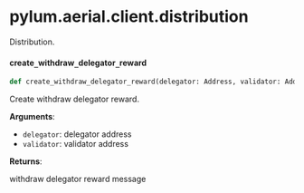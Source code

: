 <a id="pylum.aerial.client.distribution"></a>

# pylum.aerial.client.distribution

Distribution.

<a id="pylum.aerial.client.distribution.create_withdraw_delegator_reward"></a>

#### create`_`withdraw`_`delegator`_`reward

```python
def create_withdraw_delegator_reward(delegator: Address, validator: Address)
```

Create withdraw delegator reward.

**Arguments**:

- `delegator`: delegator address
- `validator`: validator address

**Returns**:

withdraw delegator reward message

